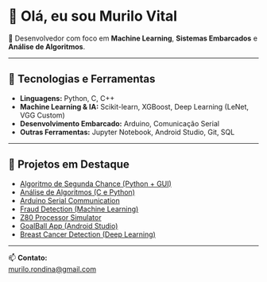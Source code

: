 # 👋 Olá, eu sou Murilo Vital

🎯 Desenvolvedor com foco em **Machine Learning**, **Sistemas Embarcados** e **Análise de Algoritmos**.  

---

## 🚀 Tecnologias e Ferramentas
- **Linguagens:** Python, C, C++
- **Machine Learning & IA:** Scikit-learn, XGBoost, Deep Learning (LeNet, VGG Custom)
- **Desenvolvimento Embarcado:** Arduino, Comunicação Serial
- **Outras Ferramentas:** Jupyter Notebook, Android Studio, Git, SQL

---

## 📌 Projetos em Destaque
- [Algoritmo de Segunda Chance (Python + GUI)]([link-do-repo](https://github.com/MurilOVital/AlgoritimoSegundaChance))
- [Análise de Algoritmos (C e Python)]([link-do-repo](https://github.com/MurilOVital/AnaliseAlgoritmos))
- [Arduino Serial Communication]([link-do-repo](https://github.com/MurilOVital/arduino-serial-communication))
- [Fraud Detection (Machine Learning)]([link-do-repo](https://github.com/MurilOVital/Fraud-Detectio))
- [Z80 Processor Simulator]([link-do-repo](https://github.com/MurilOVital/z80-processor-simulator))
- [GoalBall App (Android Studio)]([link-do-repo](https://github.com/MurilOVital/GoalBall))
- [Breast Cancer Detection (Deep Learning)]([link-do-repo](https://github.com/MurilOVital/Breast-Cancer-Detection))

---

📫 **Contato:**  
murilo.rondina@gmail.com

